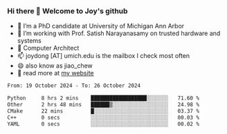 ### Hi there 👋 Welcome to Joy's github

- 🔭 I’m a PhD candidate at University of Michigan Ann Arbor
- 🌱 I’m working with Prof. Satish Narayanasamy on trusted hardware and systems
- 👯 Computer Architect
- 📫 joydong [AT] umich.edu is the mailbox I check most often
- 😄 also know as jiao_chew
- 💬 read more at [my website](https://joydddd.github.io/)
<!--START_SECTION:waka-->

```txt
From: 19 October 2024 - To: 26 October 2024

Python     8 hrs 2 mins    ██████████████████░░░░░░░   71.60 %
Other      2 hrs 48 mins   ██████▒░░░░░░░░░░░░░░░░░░   24.98 %
CMake      22 mins         █░░░░░░░░░░░░░░░░░░░░░░░░   03.37 %
C++        0 secs          ░░░░░░░░░░░░░░░░░░░░░░░░░   00.03 %
YAML       0 secs          ░░░░░░░░░░░░░░░░░░░░░░░░░   00.02 %
```

<!--END_SECTION:waka-->
